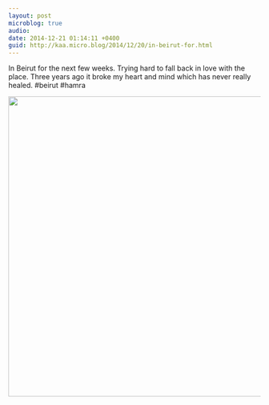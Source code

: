 ```yaml
---
layout: post
microblog: true
audio: 
date: 2014-12-21 01:14:11 +0400
guid: http://kaa.micro.blog/2014/12/20/in-beirut-for.html
---
```

In Beirut for the next few weeks. Trying hard to fall back in love with the place. Three years ago it broke my heart and mind which has never really healed. #beirut #hamra

<img src="https://micro.kaa.bz/uploads/2018/c47c0b4270.jpg" width="600" height="600" />

